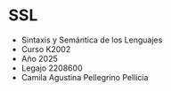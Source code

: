 # SSL

* Sintaxis y Semántica de los Lenguajes
* Curso K2002
* Año 2025
* Legajo 2208600
* Camila Agustina Pellegrino Pellicia
